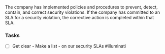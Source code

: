 The company has implemented policies and procedures to prevent, detect, contain, and correct security violations. If the company has committed to an SLA for a security violation, the corrective action is completed within that SLA.



### Tasks
- [ ] Get clear - Make a list - on our security SLAs #illuminati 